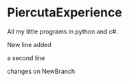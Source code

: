 # PiercutaExperience
All my little programs in python and c#.

New line added

a second line

changes on NewBranch